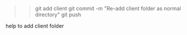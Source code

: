 >> git add client
>> git commit -m "Re-add client folder as normal directory"
>> git push


help to add client folder
